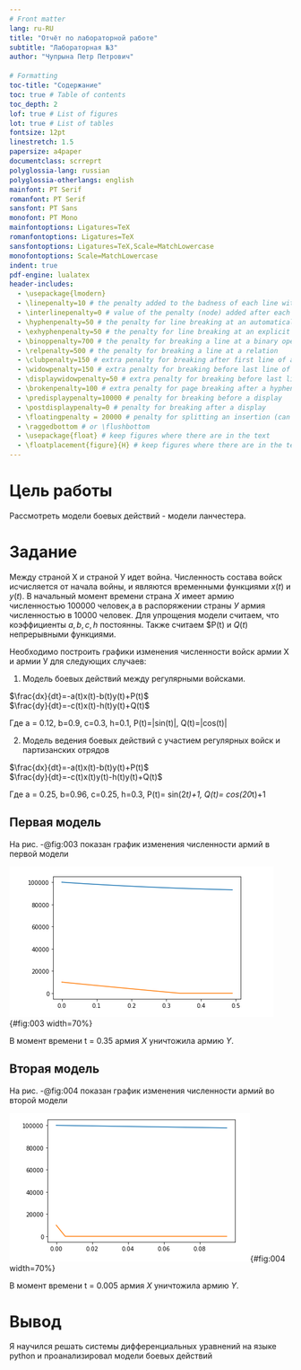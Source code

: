 ```yaml
---
# Front matter
lang: ru-RU
title: "Отчёт по лабораторной работе"
subtitle: "Лабораторная №3"
author: "Чупрына Петр Петрович"

# Formatting
toc-title: "Содержание"
toc: true # Table of contents
toc_depth: 2
lof: true # List of figures
lot: true # List of tables
fontsize: 12pt
linestretch: 1.5
papersize: a4paper
documentclass: scrreprt
polyglossia-lang: russian
polyglossia-otherlangs: english
mainfont: PT Serif
romanfont: PT Serif
sansfont: PT Sans
monofont: PT Mono
mainfontoptions: Ligatures=TeX
romanfontoptions: Ligatures=TeX
sansfontoptions: Ligatures=TeX,Scale=MatchLowercase
monofontoptions: Scale=MatchLowercase
indent: true
pdf-engine: lualatex
header-includes:
  - \usepackage{lmodern}
  - \linepenalty=10 # the penalty added to the badness of each line within a paragraph (no associated penalty node) Increasing the value makes tex try to have fewer lines in the paragraph.
  - \interlinepenalty=0 # value of the penalty (node) added after each line of a paragraph.
  - \hyphenpenalty=50 # the penalty for line breaking at an automatically inserted hyphen
  - \exhyphenpenalty=50 # the penalty for line breaking at an explicit hyphen
  - \binoppenalty=700 # the penalty for breaking a line at a binary operator
  - \relpenalty=500 # the penalty for breaking a line at a relation
  - \clubpenalty=150 # extra penalty for breaking after first line of a paragraph
  - \widowpenalty=150 # extra penalty for breaking before last line of a paragraph
  - \displaywidowpenalty=50 # extra penalty for breaking before last line before a display math
  - \brokenpenalty=100 # extra penalty for page breaking after a hyphenated line
  - \predisplaypenalty=10000 # penalty for breaking before a display
  - \postdisplaypenalty=0 # penalty for breaking after a display
  - \floatingpenalty = 20000 # penalty for splitting an insertion (can only be split footnote in standard LaTeX)
  - \raggedbottom # or \flushbottom
  - \usepackage{float} # keep figures where there are in the text
  - \floatplacement{figure}{H} # keep figures where there are in the text
---
```


# Цель работы

Рассмотреть модели боевых действий - модели ланчестера.

# Задание

Между страной Х и страной У идет война.
Численность состава войск исчисляется от начала войны, и являются временными функциями $x(t)$ и $y(t)$.
В начальный момент времени страна $Х$ имеет армию численностью $100000$ человек,а в распоряжении страны $У$ армия численностью в $10000$ человек.
Для упрощения модели считаем, что коэффициенты $a, b, c, h$ постоянны. Также считаем $P(t) и $Q(t)$ непрерывными функциями.  

Необходимо построить графики изменения численности войск армии Х и армии У для следующих случаев:

1.  Модель боевых действий между регулярными войсками.

$\frac{dx}{dt}=-a(t)x(t)-b(t)y(t)+P(t)$  
$\frac{dy}{dt}=-c(t)x(t)-h(t)y(t)+Q(t)$

Где a = 0.12, b=0.9, c=0.3, h=0.1, P(t)=|sin(t)|, Q(t)=|cos(t)|


2.  Модель ведения боевых действий с участием регулярных войск и
партизанских отрядов

$\frac{dx}{dt}=-a(t)x(t)-b(t)y(t)+P(t)$  
$\frac{dy}{dt}=-c(t)x(t)y(t)-h(t)y(t)+Q(t)$

Где a = 0.25, b=0.96, c=0.25, h=0.3, P(t)= sin(2*t)+1, Q(t)= cos(20*t)+1


## Первая модель

На рис. -@fig:003 показан график изменения численности армий в первой модели

![Модель боевых действий между регулярными войсками](image/1.png){#fig:003 width=70%}

В момент времени t = 0.35 армия $X$ уничтожила армию $Y$.

## Вторая модель

На рис. -@fig:004 показан график изменения численности армий во второй модели

![Модель ведения боевых действий с участием регулярных войск и партизанских отрядов](image/2.png){#fig:004 width=70%}

В момент времени t = 0.005 армия $X$ уничтожила армию $Y$.

# Вывод

Я научился решать системы дифференциальных уравнений на языке python и проанализировал модели боевых действий